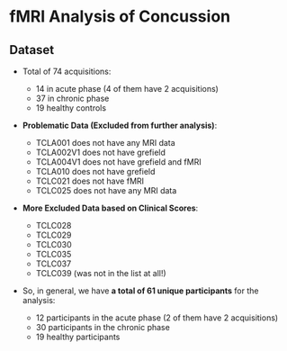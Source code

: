 # fMRI Analysis of Concussion

## Dataset
- Total of 74 acquisitions:
  - 14 in acute phase (4 of them have 2 acquisitions)
  - 37 in chronic phase
  - 19 healthy controls
 
- **Problematic Data (Excluded from further analysis)**:
  - TCLA001 does not have any MRI data
  - TCLA002V1 does not have grefield
  - TCLA004V1 does not have grefield and fMRI
  - TCLA010 does not have grefield
  - TCLC021 does not have fMRI
  - TCLC025 does not have any MRI data
 
- **More Excluded Data based on Clinical Scores**:
  - TCLC028
  - TCLC029
  - TCLC030
  - TCLC035
  - TCLC037
  - TCLC039 (was not in the list at all!)
 
- So, in general, we have **a total of 61 unique participants** for the analysis:
  - 12 participants in the acute phase (2 of them have 2 acquisitions)
  - 30 participants in the chronic phase
  - 19 healthy participants
